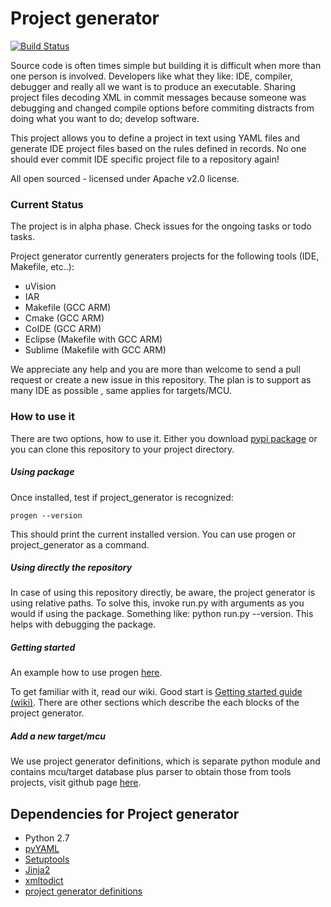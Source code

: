 # Project generator
[![Build Status](https://travis-ci.org/project-generator/project_generator.svg?branch=master)](https://travis-ci.org/project-generator/project_generator)

Source code is often times simple but building it is difficult when more than one person is involved.
Developers like what they like: IDE, compiler, debugger and really all we want is to produce an executable.
Sharing project files decoding XML in commit messages because someone was debugging and changed compile options before commiting distracts from doing what you want to do; develop software.

This project allows you to define a project in text using YAML files and generate IDE project files
based on the rules defined in records. No one should ever commit IDE specific project file to a repository again!

All open sourced - licensed under Apache v2.0 license.

### Current Status

The project is in alpha phase. Check issues for the ongoing tasks or todo tasks.

Project generator currently generaters projects for the following tools (IDE, Makefile, etc..):

 - uVision
 - IAR
 - Makefile (GCC ARM)
 - Cmake (GCC ARM)
 - CoIDE (GCC ARM)
 - Eclipse (Makefile with GCC ARM)
 - Sublime (Makefile with GCC ARM)

We appreciate any help and you are more than welcome to send a pull request or create a new issue in this repository.
The plan is to support as many IDE as possible , same applies for targets/MCU.

### How to use it

There are two options, how to use it. Either you download [pypi package](https://pypi.python.org/pypi/project_generator) or you can clone this repository to your project directory.

##### Using package
Once installed, test if project_generator is recognized:

```
progen --version
```

This should print the current installed version. You can use progen or project_generator as a command.

##### Using directly the repository
In case of using this repository directly, be aware, the project generator is using relative paths. To solve this, invoke run.py with arguments as you would if using the package. Something like: python run.py --version. This helps with debugging the package.

##### Getting started

An example how to use progen [here](https://github.com/project-generator/project_generator_mbed_examples).

To get familiar with it, read our wiki. Good start is [Getting started guide (wiki)](https://github.com/project-generator/project_generator/wiki/Getting_started). There are other sections which describe the each blocks of the project generator.

##### Add a new target/mcu

We use project generator definitions, which is separate python module and contains mcu/target database plus parser to obtain those from tools projects, visit github page [here](https://github.com/project-generator/project_generator_definitions/).

Dependencies for Project generator
-------------------------
* Python 2.7
 * [pyYAML](https://github.com/yaml/pyyaml)
 * [Setuptools](https://pypi.python.org/pypi/distribute)
 * [Jinja2](https://pypi.python.org/pypi/Jinja2)
 * [xmltodict](https://pypi.python.org/pypi/xmltodict)
 * [project generator definitions](https://pypi.python.org/pypi/project_generator_definitions)
